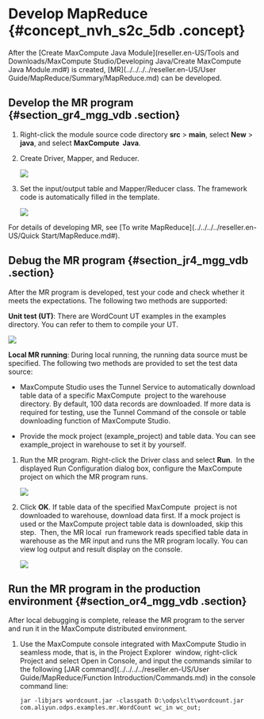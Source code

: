 # Develop MapReduce {#concept_nvh_s2c_5db .concept}

After the [Create MaxCompute Java Module](reseller.en-US/Tools and Downloads/MaxCompute Studio/Developing Java/Create MaxCompute Java Module.md#) is created, [MR](../../../../reseller.en-US/User Guide/MapReduce/Summary/MapReduce.md) can be developed.

## Develop the MR program {#section_gr4_mgg_vdb .section}

1.  Right-click the module source code directory **src** \> **main**, select **New** \> **java**, and select **MaxCompute  Java**.

2.  Create Driver, Mapper, and Reducer.

    ![](http://static-aliyun-doc.oss-cn-hangzhou.aliyuncs.com/assets/img/12131/15447826521997_en-US.png)

3.  Set the input/output table and Mapper/Reducer class. The framework code is automatically filled in the template.

    ![](http://static-aliyun-doc.oss-cn-hangzhou.aliyuncs.com/assets/img/12131/15447826521998_en-US.png)


For details of developing MR, see [To write MapReduce](../../../../reseller.en-US/Quick Start/MapReduce.md#).

## Debug the MR program {#section_jr4_mgg_vdb .section}

After the MR program is developed, test your code and check whether it meets the expectations. The following two methods are supported:

**Unit test \(UT\)**: There are WordCount UT examples in the examples directory. You can refer to them to compile your UT.

![](http://static-aliyun-doc.oss-cn-hangzhou.aliyuncs.com/assets/img/12131/15447826531999_en-US.png)

**Local MR running**: During local running, the running data source must be specified. The following two methods are provided to set the test data source:

-   MaxCompute Studio uses the Tunnel Service to automatically download table data of a specific MaxCompute  project to the warehouse directory. By default, 100 data records are downloaded. If more data is required for testing, use the Tunnel Command of the console or table downloading function of MaxCompute Studio.

-   Provide the mock project \(example\_project\) and table data. You can see example\_project in warehouse to set it by yourself.


1.  Run the MR program. Right-click the Driver class and select **Run**.  In the displayed Run Configuration dialog box, configure the MaxCompute project on which the MR program runs.

    ![](http://static-aliyun-doc.oss-cn-hangzhou.aliyuncs.com/assets/img/12131/15447826532001_en-US.png)

2.  Click **OK**. If table data of the specified MaxCompute  project is not downloaded to warehouse, download data first. If a mock project is used or the MaxCompute project table data is downloaded, skip this step.  Then, the MR local  run framework reads specified table data in warehouse as the MR input and runs the MR program locally. You can view log output and result display on the console.

    ![](http://static-aliyun-doc.oss-cn-hangzhou.aliyuncs.com/assets/img/12131/15447826532002_en-US.png)


## Run the MR program in the production environment {#section_or4_mgg_vdb .section}

After local debugging is complete, release the MR program to the server and run it in the MaxCompute distributed environment.

1.  Use the MaxCompute console integrated with MaxCompute Studio in seamless mode, that is, in the Project Explorer  window, right-click Project and select Open in Console, and input the commands similar to the following [JAR command](../../../../reseller.en-US/User Guide/MapReduce/Function Introduction/Commands.md) in the console command line:

    ```
    jar -libjars wordcount.jar -classpath D:\odps\clt\wordcount.jar com.aliyun.odps.examples.mr.WordCount wc_in wc_out;
    ```


